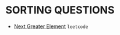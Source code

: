 # SORTING QUESTIONS


* [Next Greater Element](https://github.com/anujvaghani0/DSA-Java/tree/master/src/Sorting/AppendKIntegersWithMinimalSum.java) `leetcode`</br>

